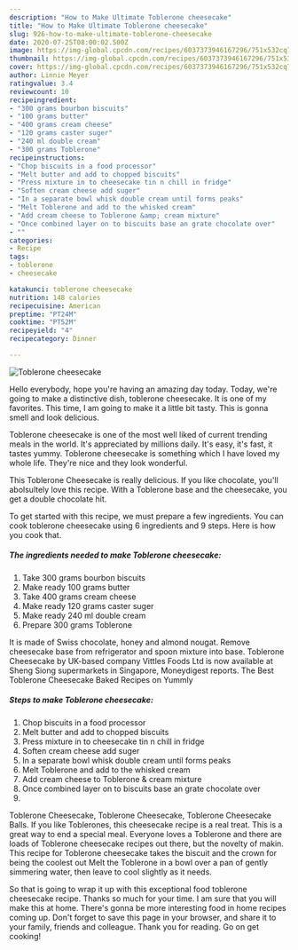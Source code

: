 ```yaml
---
description: "How to Make Ultimate Toblerone cheesecake"
title: "How to Make Ultimate Toblerone cheesecake"
slug: 926-how-to-make-ultimate-toblerone-cheesecake
date: 2020-07-25T08:00:02.500Z
image: https://img-global.cpcdn.com/recipes/6037373946167296/751x532cq70/toblerone-cheesecake-recipe-main-photo.jpg
thumbnail: https://img-global.cpcdn.com/recipes/6037373946167296/751x532cq70/toblerone-cheesecake-recipe-main-photo.jpg
cover: https://img-global.cpcdn.com/recipes/6037373946167296/751x532cq70/toblerone-cheesecake-recipe-main-photo.jpg
author: Linnie Meyer
ratingvalue: 3.4
reviewcount: 10
recipeingredient:
- "300 grams bourbon biscuits"
- "100 grams butter"
- "400 grams cream cheese"
- "120 grams caster suger"
- "240 ml double cream"
- "300 grams Toblerone"
recipeinstructions:
- "Chop biscuits in a food processor"
- "Melt butter and add to chopped biscuits"
- "Press mixture in to cheesecake tin n chill in fridge"
- "Soften cream cheese add suger"
- "In a separate bowl whisk double cream until forms peaks"
- "Melt Toblerone and add to the whisked cream"
- "Add cream cheese to Toblerone &amp; cream mixture"
- "Once combined layer on to biscuits base an grate chocolate over"
- ""
categories:
- Recipe
tags:
- toblerone
- cheesecake

katakunci: toblerone cheesecake 
nutrition: 148 calories
recipecuisine: American
preptime: "PT24M"
cooktime: "PT52M"
recipeyield: "4"
recipecategory: Dinner

---
```



![Toblerone cheesecake](https://img-global.cpcdn.com/recipes/6037373946167296/751x532cq70/toblerone-cheesecake-recipe-main-photo.jpg)

Hello everybody, hope you're having an amazing day today. Today, we're going to make a distinctive dish, toblerone cheesecake. It is one of my favorites. This time, I am going to make it a little bit tasty. This is gonna smell and look delicious.

Toblerone cheesecake is one of the most well liked of current trending meals in the world. It's appreciated by millions daily. It's easy, it's fast, it tastes yummy. Toblerone cheesecake is something which I have loved my whole life. They're nice and they look wonderful.

This Toblerone Cheesecake is really delicious. If you like chocolate, you&#39;ll abolsultely love this recipe. With a Toblerone base and the cheesecake, you get a double chocolate hit.


To get started with this recipe, we must prepare a few ingredients. You can cook toblerone cheesecake using 6 ingredients and 9 steps. Here is how you cook that.

<!--inarticleads1-->

##### The ingredients needed to make Toblerone cheesecake:

1. Take 300 grams bourbon biscuits
1. Make ready 100 grams butter
1. Take 400 grams cream cheese
1. Make ready 120 grams caster suger
1. Make ready 240 ml double cream
1. Prepare 300 grams Toblerone


It is made of Swiss chocolate, honey and almond nougat. Remove cheesecake base from refrigerator and spoon mixture into base. Toblerone Cheesecake by UK-based company Vittles Foods Ltd is now available at Sheng Siong supermarkets in Singapore, Moneydigest reports. The Best Toblerone Cheesecake Baked Recipes on Yummly 

<!--inarticleads2-->

##### Steps to make Toblerone cheesecake:

1. Chop biscuits in a food processor
1. Melt butter and add to chopped biscuits
1. Press mixture in to cheesecake tin n chill in fridge
1. Soften cream cheese add suger
1. In a separate bowl whisk double cream until forms peaks
1. Melt Toblerone and add to the whisked cream
1. Add cream cheese to Toblerone &amp; cream mixture
1. Once combined layer on to biscuits base an grate chocolate over
1. 


Toblerone Cheesecake, Toblerone Cheesecake, Toblerone Cheesecake Balls. If you like Toblerones, this cheesecake recipe is a real treat. This is a great way to end a special meal. Everyone loves a Toblerone and there are loads of Toblerone cheesecake recipes out there, but the novelty of makin. This recipe for Toblerone cheesecake takes the biscuit and the crown for being the coolest out Melt the Toblerone in a bowl over a pan of gently simmering water, then leave to cool slightly as it needs. 

So that is going to wrap it up with this exceptional food toblerone cheesecake recipe. Thanks so much for your time. I am sure that you will make this at home. There's gonna be more interesting food in home recipes coming up. Don't forget to save this page in your browser, and share it to your family, friends and colleague. Thank you for reading. Go on get cooking!
